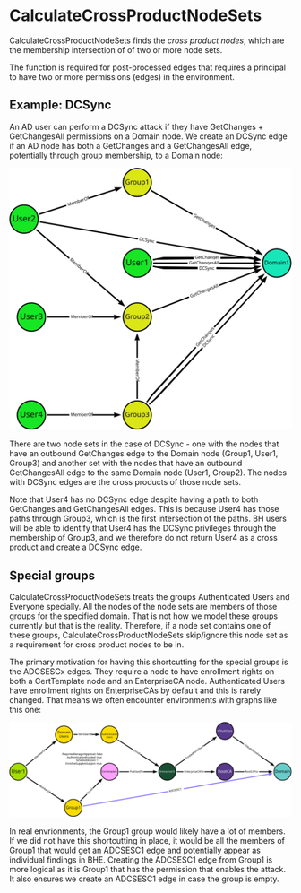 # CalculateCrossProductNodeSets

CalculateCrossProductNodeSets finds the _cross product nodes_, which are the membership intersection of of two or more node sets.

The function is required for post-processed edges that requires a principal to have two or more permissions (edges) in the environment. 

## Example: DCSync

An AD user can perform a DCSync attack if they have GetChanges + GetChangesAll permissions on a Domain node. We create an DCSync edge if an AD node has both a GetChanges and a GetChangesAll edge, potentially through group membership, to a Domain node:

![DCSync harness diagram](../../../../cmd/api/src/test/integration/harnesses/dcsyncharness.svg)

There are two node sets in the case of DCSync - one with the nodes that have an outbound GetChanges edge to the Domain node (Group1, User1, Group3) and another set with the nodes that have an outbound GetChangesAll edge to the same Domain node (User1, Group2). The nodes with DCSync edges are the cross products of those node sets.

Note that User4 has no DCSync edge despite having a path to both GetChanges and GetChangesAll edges. This is because User4 has those paths through Group3, which is the first intersection of the paths. BH users will be able to identify that User4 has the DCSync privileges through the membership of Group3, and we therefore do not return User4 as a cross product and create a DCSync edge.

## Special groups

CalculateCrossProductNodeSets treats the groups Authenticated Users and Everyone specially. All the nodes of the node sets are members of those groups for the specified domain. That is not how we model these groups currently but that is the reality. Therefore, if a node set contains one of these groups, CalculateCrossProductNodeSets skip/ignore this node set as a requirement for cross product nodes to be in.

The primary motivation for having this shortcutting for the special groups is the ADCSESCx edges. They require a node to have enrollment rights on both a CertTemplate node and an EnterpriseCA node. Authenticated Users have enrollment rights on EnterpriseCAs by default and this is rarely changed. That means we often encounter environments with graphs like this one:

![ADCSESC1 harness diagram](../../../../cmd/api/src/test/integration/harnesses/adcsesc1-authusers.svg)

In real envrionments, the Group1 group would likely have a lot of members. If we did not have this shortcutting in place, it would be all the members of Group1 that would get an ADCSESC1 edge and potentially appear as individual findings in BHE. Creating the ADCSESC1 edge from Group1 is more logical as it is Group1 that has the permission that enables the attack. It also ensures we create an ADCSESC1 edge in case the group is empty.


